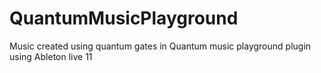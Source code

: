 # QuantumMusicPlayground
Music created using quantum gates in Quantum music playground plugin using Ableton live 11

